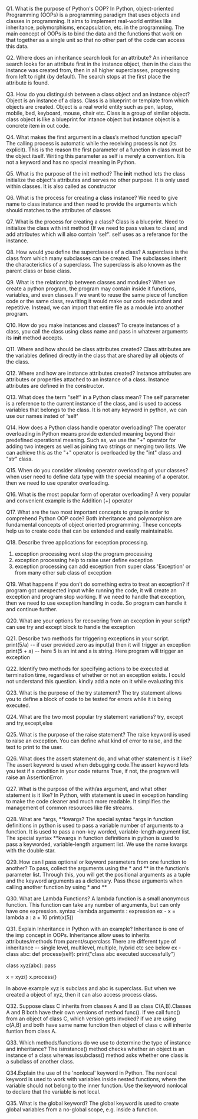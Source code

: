 Q1. What is the purpose of Python's OOP?
In Python, object-oriented Programming (OOPs) is a programming paradigm that uses objects and classes in programming. It aims to implement real-world entities like inheritance, polymorphisms, encapsulation, etc. in the programming. The main concept of OOPs is to bind the data and the functions that work on that together as a single unit so that no other part of the code can access this data.


Q2. Where does an inheritance search look for an attribute?
An inheritance search looks for an attribute first in the instance object, then in the class the instance was created from, then in all higher superclasses, progressing from left to right (by default). The search stops at the first place the attribute is found.


Q3. How do you distinguish between a class object and an instance object?
Object is an instance of a class. Class is a blueprint or template from which objects are created. Object is a real world entity such as pen, laptop, mobile, bed, keyboard, mouse, chair etc. Class is a group of similar objects.
class object is like a blueprint for intance object but instance object is a concrete item in out code.


Q4. What makes the first argument in a class’s method function special?
The calling process is automatic while the receiving process is not (its explicit). This is the reason the first parameter of a function in class must be the object itself. Writing this parameter as self is merely a convention. It is not a keyword and has no special meaning in Python.


Q5. What is the purpose of the init method?
The __init__ method lets the class initialize the object's attributes and serves no other purpose. It is only used within classes. It is also called as constructor


Q6. What is the process for creating a class instance?
We need to give name to class instance and then need to provide the arguments which should matches to the attributes of classes


Q7. What is the process for creating a class?
Class is a blueprint. Need to initialize the class with init method (If we need to pass values to class) and add attributes which will also contain 'self'. self uses as a referance for the instance.


Q8. How would you define the superclasses of a class?
A superclass is the class from which many subclasses can be created. The subclasses inherit the characteristics of a superclass. The superclass is also known as the parent class or base class.


Q9. What is the relationship between classes and modules?
When we create a python program, the program may contain inside it functions, variables, and even classes.If we want to reuse the same piece of function code or the same class, rewriting it would make our code redundant and repetitive. Instead, we can import that entire file as a module into another program.


Q10. How do you make instances and classes?
To create instances of a class, you call the class using class name and pass in whatever arguments its __init__ method accepts.


Q11. Where and how should be class attributes created?
Class attributes are the variables defined directly in the class that are shared by all objects of the class.


Q12. Where and how are instance attributes created?
Instance attributes are attributes or properties attached to an instance of a class. Instance attributes are defined in the constructor.


Q13. What does the term "self" in a Python class mean?
The self parameter is a reference to the current instance of the class, and is used to access variables that belongs to the class.
It is not any keyword in python, we can use our names insted of 'self'


Q14. How does a Python class handle operator overloading?
The operator overloading in Python means provide extended meaning beyond their predefined operational meaning. Such as, we use the "+" operator for adding two integers as well as joining two strings or merging two lists. We can achieve this as the "+" operator is overloaded by the "int" class and "str" class.


Q15. When do you consider allowing operator overloading of your classes?
when user need to define data type with the special meaning of a operator. then we need to use operator overloading.


Q16. What is the most popular form of operator overloading?
A very popular and convenient example is the Addition (+) operator


Q17. What are the two most important concepts to grasp in order to comprehend Python OOP code?
Both inheritance and polymorphism are fundamental concepts of object oriented programming. These concepts help us to create code that can be extended and easily maintainable.


Q18. Describe three applications for exception processing.
1. exception processing wont stop the program processing
2. exception processing help to raise user define exception
3. exception processing can add exception from super class 'Exception' or from many other sub class of exception


Q19. What happens if you don't do something extra to treat an exception?
if program got unexpected input while running the code, it will create an exception and program stop working.
If we need to handle that exception, then we need to use exception handling in code. So program can handle it and continue further.


Q20. What are your options for recovering from an exception in your script?
can use try and except block to handle the exception


Q21. Describe two methods for triggering exceptions in your script.
print(5/a) -- if user provided zero as input(a) then it will trigger an exception
print(5 + a) -- here 5 is an int and a is string. Here program will trigger an exception


Q22. Identify two methods for specifying actions to be executed at termination time, regardless of whether or not an exception exists.
I could not understand this question. kindly add a note on it while evaluating this


Q23. What is the purpose of the try statement?
The try statement allows you to define a block of code to be tested for errors while it is being executed.


Q24. What are the two most popular try statement variations?
try, except and try,except,else


Q25. What is the purpose of the raise statement?
The raise keyword is used to raise an exception. You can define what kind of error to raise, and the text to print to the user.


Q26. What does the assert statement do, and what other statement is it like?
The assert keyword is used when debugging code.The assert keyword lets you test if a condition in your code returns True, if not, the program will raise an AssertionError.


Q27. What is the purpose of the with/as argument, and what other statement is it like?
In Python, with statement is used in exception handling to make the code cleaner and much more readable. It simplifies the management of common resources like file streams.


Q28. What are *args, **kwargs?
The special syntax *args in function definitions in python is used to pass a variable number of arguments to a function. It is used to pass a non-key worded, variable-length argument list. 
The special syntax **kwargs in function definitions in python is used to pass a keyworded, variable-length argument list. We use the name kwargs with the double star.


Q29. How can I pass optional or keyword parameters from one function to another?
To pass, collect the arguments using the * and ** in the function’s parameter list. Through this, you will get the positional arguments as a tuple and the keyword arguments as a dictionary. Pass these arguments when calling another function by using * and **


Q30. What are Lambda Functions?
A lambda function is a small anonymous function. This function can take any number of arguments, but can only have one expression.
syntax -lambda arguments : expression
ex - x = lambda a : a + 10
	print(x(5))

Q31. Explain Inheritance in Python with an example?
Inheritance is one of the imp concept in OOPs. Inheritance allow uses to inherits attributes/methods from parent/superclass
There are different type of inheritance -- single level, multilevel, multiple, hybrid etc
see below ex -
class abc:
	def process(self):
		print("class abc executed successfully")

class xyz(abc):
	pass

x = xyz()
x.process()

In above example xyz is subclass and abc is superclass. But when we created a object of xyz, then it can also access process class.


Q32. Suppose class C inherits from classes A and B as class C(A,B).Classes A and B both have their own versions of method func(). If we call func() from an object of class C, which version gets invoked?
if we are using c(A,B) and both have same name function then object of class c will inherite funtion from class A.


Q33. Which methods/functions do we use to determine the type of instance and inheritance?
The isinstance() method checks whether an object is an instance of a class whereas issubclass() method asks whether one class is a subclass of another class.


Q34.Explain the use of the 'nonlocal' keyword in Python.
The nonlocal keyword is used to work with variables inside nested functions, where the variable should not belong to the inner function.
Use the keyword nonlocal to declare that the variable is not local.

Q35. What is the global keyword?
The global keyword is used to create global variables from a no-global scope, e.g. inside a function.
